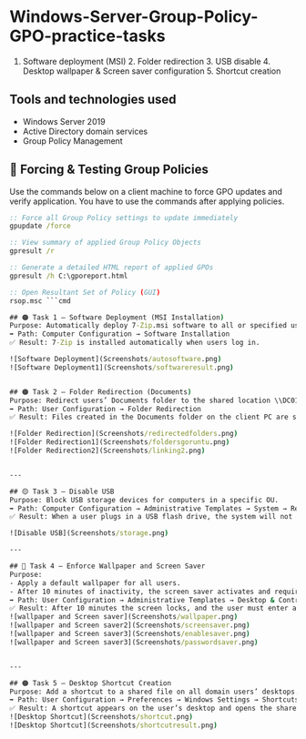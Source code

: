 # Windows-Server-Group-Policy-GPO-practice-tasks
1. Software deployment (MSI) 2. Folder redirection 3. USB disable 4. Desktop wallpaper & Screen saver configuration 5. Shortcut creation 
## Tools and technologies used
- Windows Server 2019
- Active Directory domain services
- Group Policy Management
## 🔧 Forcing & Testing Group Policies
Use the commands below on a client machine to force GPO updates and verify application.
You have to use the commands after applying policies.

```cmd
:: Force all Group Policy settings to update immediately
gpupdate /force

:: View summary of applied Group Policy Objects
gpresult /r

:: Generate a detailed HTML report of applied GPOs
gpresult /h C:\gporeport.html

:: Open Resultant Set of Policy (GUI)
rsop.msc ```cmd

## 🟠 Task 1 – Software Deployment (MSI Installation)
Purpose: Automatically deploy 7-Zip.msi software to all or specified users.
➡️ Path: Computer Configuration → Software Installation
✅ Result: 7-Zip is installed automatically when users log in.

![Software Deployment](Screenshots/autosoftware.png)
![Software Deployment1](Screenshots/softwareresult.png)


## 🟠 Task 2 – Folder Redirection (Documents)
Purpose: Redirect users’ Documents folder to the shared location \\DC01\UserDocs.
➡️ Path: User Configuration → Folder Redirection
✅ Result: Files created in the Documents folder on the client PC are stored on the server.

![Folder Redirection](Screenshots/redirectedfolders.png)
![Folder Redirection1](Screenshots/foldersgoruntu.png)
![Folder Redirection2](Screenshots/linking2.png)


---

## 🟡 Task 3 – Disable USB
Purpose: Block USB storage devices for computers in a specific OU.
➡️ Path: Computer Configuration → Administrative Templates → System → Removable Storage Access
✅ Result: When a user plugs in a USB flash drive, the system will not recognize it.

![Disable USB](Screenshots/storage.png)

---

## 🔴 Task 4 – Enforce Wallpaper and Screen Saver
Purpose:
- Apply a default wallpaper for all users.
- After 10 minutes of inactivity, the screen saver activates and requires a password on resume.
➡️ Path: User Configuration → Administrative Templates → Desktop & Control Panel
✅ Result: After 10 minutes the screen locks, and the user must enter a password to return.
![wallpaper and Screen saver](Screenshots/wallpaper.png)
![wallpaper and Screen saver2](Screenshots/screensaver.png)
![wallpaper and Screen saver3](Screenshots/enablesaver.png)
![wallpaper and Screen saver3](Screenshots/passwordsaver.png)


---

## 🟠 Task 5 – Desktop Shortcut Creation
Purpose: Add a shortcut to a shared file on all domain users’ desktops.
➡️ Path: User Configuration → Preferences → Windows Settings → Shortcuts
✅ Result: A shortcut appears on the user’s desktop and opens the shared file when clicked.
![Desktop Shortcut](Screenshots/shortcut.png)
![Desktop Shortcut](Screenshots/shortcutresult.png)
